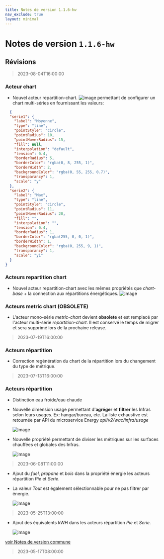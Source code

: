 ```yaml
---
title: Notes de version 1.1.6-hw
nav_exclude: true
layout: minimal
---
```


# Notes de version `1.1.6-hw`

## Révisions

> 2023-08-04T16:00:00

### Acteur chart
- Nouvel acteur repartition-chart.
  ![image](https://github.com/witsa/synapps/assets/9974702/9698bff0-4237-42e7-889f-384870ae5dac) permettant de configurer un chart multi-séries en fournissant les valeurs:
```JSON
  {
  "serie1": {
    "label": "Moyenne",
    "type": "line",
    "pointStyle": "circle",
    "pointRadius": 10,
    "pointHoverRadius": 15,
    "fill": null,
    "interpolation": "default",
    "tension": 0.4,
    "borderRadius": 5,
    "borderColor": "rgba(0, 8, 255, 1)",
    "borderWidth": 2,
    "backgroundColor": "rgba(0, 55, 255, 0.7)",
    "transparancy": 1,
    "scale": "y"
  },
  "serie2": {
    "label": "Max",
    "type": "line",
    "pointStyle": "circle",
    "pointRadius": 11,
    "pointHoverRadius": 20,
    "fill": "",
    "interpolation": "",
    "tension": 0.4,
    "borderRadius": 1,
    "borderColor": "rgba(255, 0, 0, 1)",
    "borderWidth": 1,
    "backgroundColor": "rgba(0, 255, 9, 1)",
    "transparancy": 1,
    "scale": "y1"
  }
}
```

### Acteurs repartition chart
- Nouvel acteur repartition-chart avec les mêmes propriétés que _chart-base_ + la connection aux répartitions énergétiques.
  ![image](https://github.com/witsa/synapps/assets/9974702/efc4091f-bd7c-43cd-9361-bf3d7829a368)


### Acteurs metric chart (OBSOLETE)
- L'acteur mono-série _metric-chart_ devient **obsolete** et est remplacé par l'acteur multi-série _repartition-chart_. Il est conservé le temps de migrer et sera supprimé lors de la prochaine release.

> 2023-07-19T16:00:00

### Acteurs répartition
- Correction regénération du chart de la répartition lors du changement du type de métrique.

> 2023-07-13T16:00:00

### Acteurs répartition
- Distinction eau froide/eau chaude
- Nouvelle dimension usage permettant d'**agréger** et **filtrer** les Infras selon leurs usages. Ex: hangar/bureau, etc. La liste exhaustive est retournée par API du microservice Energy _api/v2/wac/infra/usage_
  
  ![image](https://github.com/witsa/synapps/assets/9974702/fca1e0f3-323e-40f9-93e2-d0701a50a035)

- Nouvelle propriété permettant de diviser les métriques sur les surfaces chauffées et globales des Infras.

  ![image](https://github.com/witsa/synapps/assets/9974702/11c1a654-33fb-4375-b8b6-e9959df05569)

> 2023-06-08T11:00:00

- Ajout du _fuel_, _propane_ et _bois_ dans la propriété énergie les acteurs répartition _Pie_ et _Serie_.
- La valeur _Tout_ est également sélectionnable pour ne pas filtrer par énergie.

  ![image](https://github.com/witsa/synapps/assets/9974702/f397d534-9b19-4114-9787-4c1bdb7a55cd)

> 2023-05-25T13:00:00

- Ajout des équivalents kWH dans les acteurs répartition _Pie_ et _Serie_.

  ![image](https://github.com/witsa/synapps/assets/9974702/5f09ba43-5d3b-4c37-9905-0e62fc520c40)

[voir Notes de version commune](https://witsa.github.io/synapps/synapps-studio-releases/notes/1.1.6)

> 2023-05-17T08:00:00
